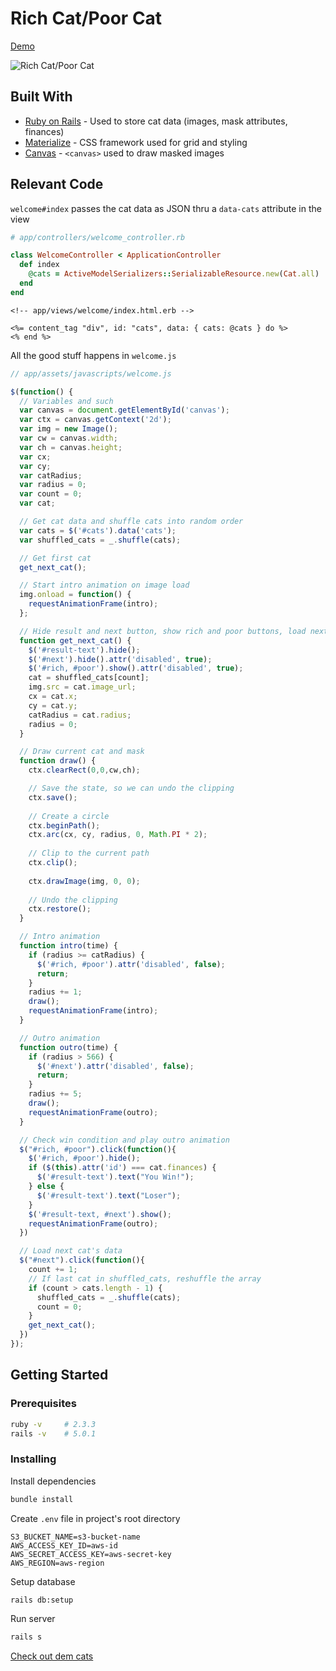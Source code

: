 # Rich Cat/Poor Cat

[Demo](http://richpoorcat.com/)

![Rich Cat/Poor Cat](http://i.imgur.com/XLzo6QC.gif)

## Built With

* [Ruby on Rails](http://rubyonrails.org/) - Used to store cat data (images, mask attributes, finances)
* [Materialize](http://materializecss.com/) - CSS framework used for grid and styling
* [Canvas](https://developer.mozilla.org/en-US/docs/Web/API/Canvas_API) - `<canvas>` used to draw masked images

## Relevant Code

`welcome#index` passes the cat data as JSON thru a `data-cats` attribute in the view

```ruby
# app/controllers/welcome_controller.rb

class WelcomeController < ApplicationController
  def index
    @cats = ActiveModelSerializers::SerializableResource.new(Cat.all)
  end
end
```

```erb
<!-- app/views/welcome/index.html.erb -->

<%= content_tag "div", id: "cats", data: { cats: @cats } do %>
<% end %>
```

All the good stuff happens in `welcome.js`

```javascript
// app/assets/javascripts/welcome.js

$(function() {
  // Variables and such
  var canvas = document.getElementById('canvas');
  var ctx = canvas.getContext('2d');
  var img = new Image();
  var cw = canvas.width;
  var ch = canvas.height;
  var cx;
  var cy;
  var catRadius;
  var radius = 0;
  var count = 0;
  var cat;

  // Get cat data and shuffle cats into random order
  var cats = $('#cats').data('cats');
  var shuffled_cats = _.shuffle(cats);

  // Get first cat
  get_next_cat();

  // Start intro animation on image load
  img.onload = function() {
    requestAnimationFrame(intro);
  };

  // Hide result and next button, show rich and poor buttons, load next cat's data
  function get_next_cat() {
    $('#result-text').hide();
    $('#next').hide().attr('disabled', true);
    $('#rich, #poor').show().attr('disabled', true);
    cat = shuffled_cats[count];
    img.src = cat.image_url;
    cx = cat.x;
    cy = cat.y;
    catRadius = cat.radius;
    radius = 0;
  }

  // Draw current cat and mask 
  function draw() {
    ctx.clearRect(0,0,cw,ch);

    // Save the state, so we can undo the clipping
    ctx.save();
 
    // Create a circle
    ctx.beginPath();
    ctx.arc(cx, cy, radius, 0, Math.PI * 2);
 
    // Clip to the current path
    ctx.clip();
 
    ctx.drawImage(img, 0, 0);
 
    // Undo the clipping
    ctx.restore();
  }

  // Intro animation
  function intro(time) {
    if (radius >= catRadius) { 
      $('#rich, #poor').attr('disabled', false);
      return; 
    }
    radius += 1;
    draw();
    requestAnimationFrame(intro);
  }

  // Outro animation
  function outro(time) {
    if (radius > 566) { 
      $('#next').attr('disabled', false);
      return;
    }
    radius += 5;
    draw();
    requestAnimationFrame(outro);
  }

  // Check win condition and play outro animation
  $("#rich, #poor").click(function(){
    $('#rich, #poor').hide();
    if ($(this).attr('id') === cat.finances) {
      $('#result-text').text("You Win!");
    } else {
      $('#result-text').text("Loser");
    }
    $('#result-text, #next').show();
    requestAnimationFrame(outro);
  })

  // Load next cat's data
  $("#next").click(function(){
    count += 1;
    // If last cat in shuffled_cats, reshuffle the array
    if (count > cats.length - 1) {
      shuffled_cats = _.shuffle(cats);
      count = 0;
    }
    get_next_cat();
  })
});
```

## Getting Started

### Prerequisites

```bash
ruby -v     # 2.3.3
rails -v    # 5.0.1
```

### Installing

Install dependencies

```bash
bundle install
```

Create `.env` file in project's root directory

```
S3_BUCKET_NAME=s3-bucket-name
AWS_ACCESS_KEY_ID=aws-id
AWS_SECRET_ACCESS_KEY=aws-secret-key
AWS_REGION=aws-region
```

Setup database

```bash
rails db:setup
```

Run server

```bash
rails s
```

[Check out dem cats](http://localhost:3000/)
